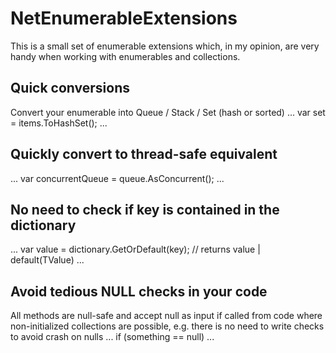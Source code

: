 # NetEnumerableExtensions

This is a small set of enumerable extensions which, in my opinion, are very handy when working with enumerables and collections.

## Quick conversions

Convert your enumerable into Queue / Stack / Set (hash or sorted)
...
var set = items.ToHashSet();
...

## Quickly convert to thread-safe equivalent
...
var concurrentQueue = queue.AsConcurrent();
...

## No need to check if key is contained in the dictionary
...
var value = dictionary.GetOrDefault(key); // returns value | default(TValue)
...

## Avoid tedious NULL checks in your code
All methods are null-safe and accept null as input if called from code where non-initialized collections are possible, 
e.g. there is no need to write checks to avoid crash on nulls
...
if (something == null)
...
